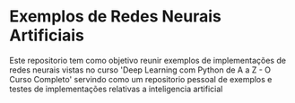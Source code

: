 # Exemplos de Redes Neurais Artificiais
Este repositorio tem como objetivo reunir exemplos de implementações
de redes neurais vistas no curso 'Deep Learning com Python de A a Z - O Curso Completo'
servindo como um repositorio pessoal de exemplos e testes de implementações relativas a 
inteligencia artificial

